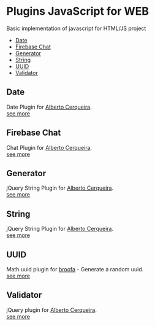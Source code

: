 # Plugins JavaScript for WEB

Basic implementation of javascript for HTML/JS project

- [Date](#date)
- [Firebase Chat](#firebase-chat)
- [Generator](#generator)
- [String](#string)
- [UUID](#uuid)
- [Validator](#validator)

## Date
Date Plugin for [Alberto Cerqueira](https://github.com/albertocerqueira "Alberto Cerqueira").  
[see more](https://github.com/g6tech/web-plugins-js/tree/master/plugins/date "see more")

## Firebase Chat
Chat Plugin for [Alberto Cerqueira](https://github.com/albertocerqueira "Alberto Cerqueira").  
[see more](https://github.com/g6tech/web-plugins-js/tree/master/plugins/firebase-chat "see more")

## Generator
jQuery String Plugin for [Alberto Cerqueira](https://github.com/albertocerqueira "Alberto Cerqueira").  
[see more](https://github.com/g6tech/web-plugins-js/tree/master/plugins/generator "see more")

## String
jQuery String Plugin for [Alberto Cerqueira](https://github.com/albertocerqueira "Alberto Cerqueira").  
[see more](https://github.com/g6tech/web-plugins-js/tree/master/plugins/string "see more")

## UUID
Math.uuid plugin for [broofa](http://www.broofa.com "broofa") - Generate a random uuid.  
[see more](https://github.com/g6tech/web-plugins-js/tree/master/plugins/uuid "see more")

## Validator
jQuery plugin for [Alberto Cerqueira](https://github.com/albertocerqueira "Alberto Cerqueira").  
[see more](https://github.com/g6tech/web-plugins-js/tree/master/plugins/validator "see more")

